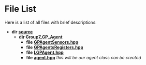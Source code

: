 
# File List

Here is a list of all files with brief descriptions:


* **dir** [**source**](dir_b2f33c71d4aa5e7af42a1ca61ff5af1b.md)     
    * **dir** [**Group7\_GP\_Agent**](dir_2917a1bbf314837e5575b308b680803f.md)     
        * **file** [**GPAgentSensors.hpp**](_g_p_agent_sensors_8hpp.md)     
        * **file** [**GPAgentsRegisters.hpp**](_g_p_agents_registers_8hpp.md)     
        * **file** [**LGPAgent.hpp**](_l_g_p_agent_8hpp.md)     
        * **file** [**agent.hpp**](agent_8hpp.md) _this will be our agent class can be created_     

